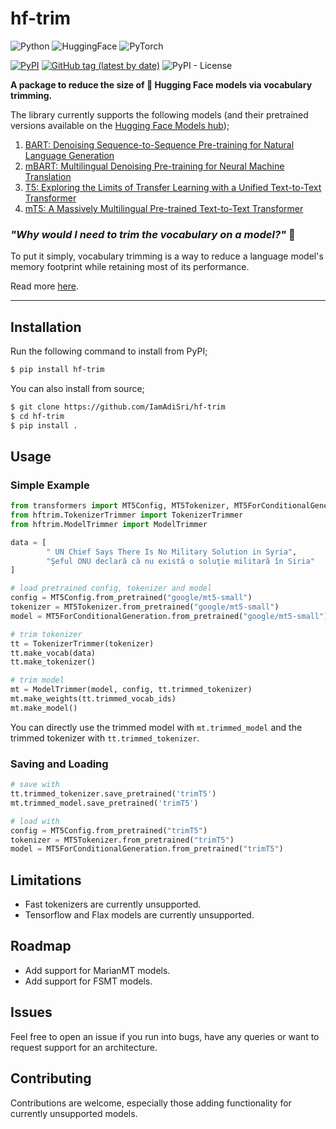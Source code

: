 # hf-trim

![Python](https://img.shields.io/badge/python-3670A0?logo=python&logoColor=ffdd54) ![HuggingFace](https://img.shields.io/badge/%F0%9F%A4%97%20Hugging%20Face-red) ![PyTorch](https://img.shields.io/badge/PyTorch-%23EE4C2C.svg?logo=PyTorch&logoColor=white)

[<img alt="PyPI" src="https://img.shields.io/pypi/v/hf-trim">](https://pypi.org/project/hf-trim) [<img alt="GitHub tag (latest by date)" src="https://img.shields.io/github/v/tag/IamAdiSri/hf-trim">](https://github.com/IamAdiSri/hf-trim/releases) <img alt="PyPI - License" src="https://img.shields.io/pypi/l/hf-trim">


**A package to reduce the size of 🤗 Hugging Face models via vocabulary trimming.**

The library currently supports the following models (and their pretrained versions available on the [Hugging Face Models hub](https://huggingface.co/models));

1. [BART: Denoising Sequence-to-Sequence Pre-training for Natural Language Generation](https://huggingface.co/docs/transformers/main/en/model_doc/bart)
2. [mBART: Multilingual Denoising Pre-training for Neural Machine Translation](https://huggingface.co/docs/transformers/main/en/model_doc/mbart)
3. [T5: Exploring the Limits of Transfer Learning with a Unified Text-to-Text Transformer](https://huggingface.co/docs/transformers/model_doc/t5)
4. [mT5: A Massively Multilingual Pre-trained Text-to-Text Transformer](https://huggingface.co/docs/transformers/model_doc/mt5)

### _"Why would I need to trim the vocabulary on a model?"_ 🤔

To put it simply, vocabulary trimming is a way to reduce a language model's memory footprint while retaining most of its performance.

Read more [here]().
___


## Installation
Run the following command to install from PyPI;
```bash
$ pip install hf-trim
```

You can also install from source;

```bash
$ git clone https://github.com/IamAdiSri/hf-trim
$ cd hf-trim
$ pip install .
```

## Usage
### Simple Example
```python
from transformers import MT5Config, MT5Tokenizer, MT5ForConditionalGeneration
from hftrim.TokenizerTrimmer import TokenizerTrimmer
from hftrim.ModelTrimmer import ModelTrimmer

data = [
        " UN Chief Says There Is No Military Solution in Syria", 
        "Şeful ONU declară că nu există o soluţie militară în Siria"
]

# load pretrained config, tokenizer and model
config = MT5Config.from_pretrained("google/mt5-small")
tokenizer = MT5Tokenizer.from_pretrained("google/mt5-small")
model = MT5ForConditionalGeneration.from_pretrained("google/mt5-small")

# trim tokenizer
tt = TokenizerTrimmer(tokenizer)
tt.make_vocab(data)
tt.make_tokenizer()

# trim model
mt = ModelTrimmer(model, config, tt.trimmed_tokenizer)
mt.make_weights(tt.trimmed_vocab_ids)
mt.make_model()
```

You can directly use the trimmed model with `mt.trimmed_model` and the trimmed tokenizer with `tt.trimmed_tokenizer`.

### Saving and Loading
```python
# save with
tt.trimmed_tokenizer.save_pretrained('trimT5')
mt.trimmed_model.save_pretrained('trimT5')

# load with
config = MT5Config.from_pretrained("trimT5")
tokenizer = MT5Tokenizer.from_pretrained("trimT5")
model = MT5ForConditionalGeneration.from_pretrained("trimT5")
```


## Limitations
- Fast tokenizers are currently unsupported.
- Tensorflow and Flax models are currently unsupported.


## Roadmap
- Add support for MarianMT models.
- Add support for FSMT models.


## Issues
Feel free to open an issue if you run into bugs, have any queries or want to request support for an architecture.


## Contributing
Contributions are welcome, especially those adding functionality for currently unsupported models.

